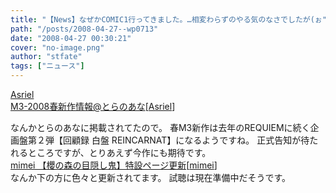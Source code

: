 ```yaml
---
title: "【News】なぜかCOMIC1行ってきました。…相変わらずのやる気のなさでしたが(ぉ"
path: "/posts/2008-04-27--wp0713"
date: "2008-04-27 00:30:21"
cover: "no-image.png"
author: "stfate"
tags: ["ニュース"]
---
```


<style type="text/css">
<!--
p {white-space: pre-wrap};
-->
</style>

<a class="topics" href="http://www.toranoana.jp/shop/080511_asriel/" target="_blank">Asriel M3-2008春新作情報@とらのあな</a><span class="junre">[<a href="http://www.asriel.jp/m/" target="_blank">Asriel</a>]</span>
<div class="news">なんかとらのあなに掲載されてたので。
春M3新作は去年のREQUIEMに続く企画盤第２弾【回顧録 白盤 REINCARNAT】になるようですね。
正式告知が待たれるところですが、とりあえず今作にも期待です。</div>
<a class="topics" href="http://totsu-kuni.net/" target="_blank">mimei 【櫻の森の目隠し鬼】特設ページ更新</a><span class="junre">[<a href="http://totsu-kuni.net/" target="_blank">mimei</a>]</span>
<div class="news">なんか下の方に色々と更新されてます。
試聴は現在準備中だそうです。</div>
